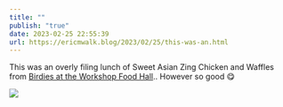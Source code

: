 ```yaml
---
title: ""
publish: "true"
date: 2023-02-25 22:55:39
url: https://ericmwalk.blog/2023/02/25/this-was-an.html
---
```

This was an overly filing lunch of Sweet Asian Zing Chicken and Waffles from [Birdies at the Workshop Food Hall](https://workshopfoodhall.com).. However so good 😋

![](https://ericmwalk.blog/uploads/2023/a75e3c6fb9.jpg)
